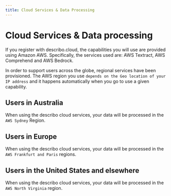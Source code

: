 ```yaml
---
title: Cloud Services & Data Processing
---
```


# Cloud Services & Data processing

If you register with describo.cloud, the capabilities you will use are provided using Amazon AWS.
Specifically, the services used are: AWS Textract, AWS Comprehend and AWS Bedrock.

In order to support users across the globe, regional services have been provisioned. The AWS region
you use `depends on the Geo location of your IP address` and it happens automatically when you go to
use a given capability.

## Users in Australia

When using the describo cloud services, your data will be processed in the `AWS Sydney` Region.

## Users in Europe

When using the describo cloud services, your data will be processed in the `AWS Frankfurt and Paris`
regions.

## Users in the United States and elsewhere

When using the describo cloud services, your data will be processed in the `AWS North Virginia`
region.
